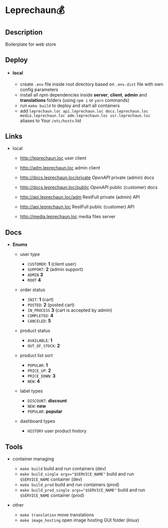 # Leprechaun💰

## Description

Boilerplate for web store

## Deploy

-   #### local

    -   create `.env` file inside root directory based on `.env.dist` file with own config parameters
    -   install all _npm_ dependencies inside **server**, **client**, **admin** and **translations** folders (using `npm i` or `yarn` commands)
    -   run `make build` to deploy and start all containers
    -   add `leprechaun.loc api.leprechaun.loc docs.leprechaun.loc media.leprechaun.loc adm.leprechaun.loc ssr.leprechaun.loc` aliases to Your `/etc/hosts` list

<!-- -   #### remote test server🌐

    -   push changes to **test** branch and check [action](https://github.com/FedorenkaAvenue/Leprechaun/actions) result -->

## Links

-   local

    -   http://leprechaun.loc user client

    -   http://adm.leprechaun.loc admin client

    -   http://docs.leprechaun.loc/private _OpenAPI_ private (admin) docs
    -   http://docs.leprechaun.loc/public _OpenAPI_ public (customer) docs

    -   http://api.leprechaun.loc/adm RestFull private (admin) API
    -   http://api.leprechaun.loc RestFull public (customer) API

    -   http://media.leprechaun.loc media files server

<!-- -   remote test server

    -   https://leprechaun.space user client
    -   https://adm.leprechaun.space admin client
    -   https://docs.leprechaun.space _Swagger_ docs
    -   https://api.leprechaun.space RestFull API server
    -   https://media.leprechaun.space media files server -->

## Docs

-   **Enums**

    -   user type

        -   `CUSTOMER`: **1** (client user)
        -   `SUPPORT`: **2** (admin support)
        -   `ADMIN` **3**
        -   `ROOT` **4**

    -   order status

        -   `INIT`: **1** (cart)
        -   `POSTED`: **2** (posted cart)
        -   `IN_PROCESS` **3** (cart is accepted by admin)
        -   `COMPLETED`: **4**
        -   `CANCELED`: **5**

    -   product status

        -   `AVAILABLE`: **1**
        -   `OUT_OF_STOCK`: **2**

    -   product list sort

        -   `POPULAR`: **1**
        -   `PRICE_UP`: **2**
        -   `PRICE_DOWN`: **3**
        -   `NEW`: **4**

    -   label types

        -   `DISCOUNT`: **discount**
        -   `NEW`: **new**
        -   `POPULAR`: **popular**

    -   dashboard types

        -   `HISTORY` user product history

## Tools

-   container managing

    -   `make build` build and run containers (dev)
    -   `make build_single args="$SERVICE_NAME"` build and run `$SERVICE_NAME` container (dev)
    -   `make build_prod` build and run containers (prod)
    -   `make build_prod_single args="$SERVICE_NAME"` build and run `$SERVICE_NAME` container (prod)

-   other

    -   `make translation` move translations
    -   `make image_hosting` open image hosting GUI folder (_linux_)

